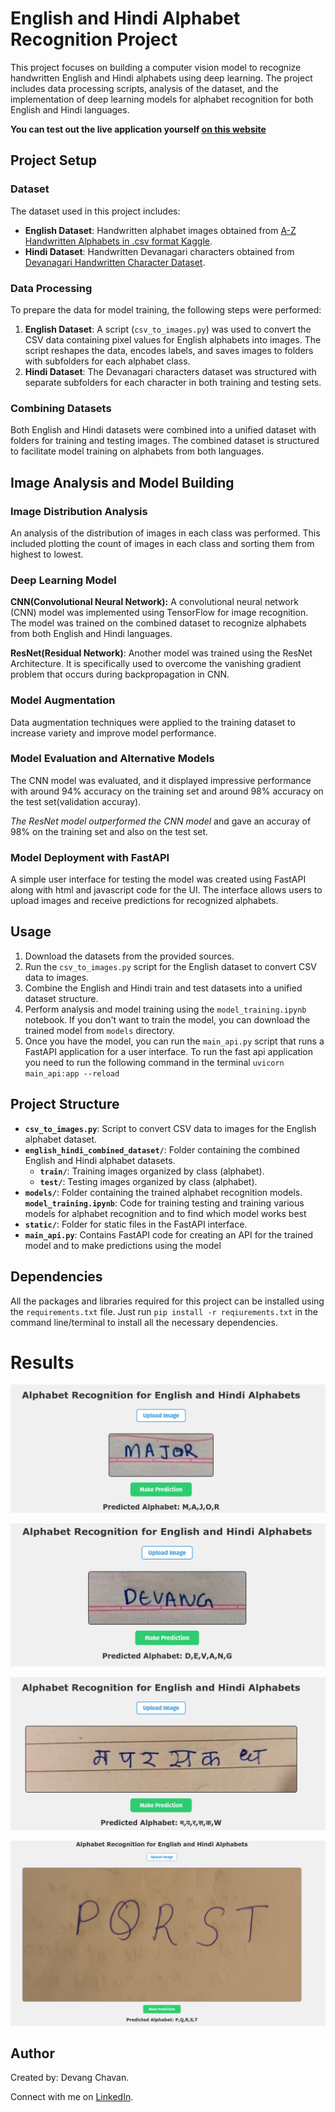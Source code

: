# English and Hindi Alphabet Recognition Project

This project focuses on building a computer vision model to recognize handwritten English and Hindi alphabets using deep learning. The project includes data processing scripts, analysis of the dataset, and the implementation of deep learning models for alphabet recognition for both English and Hindi languages.

**You can test out the live application yourself [on this website](https://alphabet-recognition-for-english-and.onrender.com/)**

## Project Setup

### Dataset
The dataset used in this project includes:
- **English Dataset**: Handwritten alphabet images obtained from [A-Z Handwritten Alphabets in .csv format Kaggle](https://www.kaggle.com/datasets/sachinpatel21/az-handwritten-alphabets-in-csv-format/data).
- **Hindi Dataset**: Handwritten Devanagari characters obtained from [Devanagari Handwritten Character Dataset](https://archive.ics.uci.edu/dataset/389/devanagari+handwritten+character+dataset).

### Data Processing
To prepare the data for model training, the following steps were performed:
1. **English Dataset**: A script (`csv_to_images.py`) was used to convert the CSV data containing pixel values for English alphabets into images. The script reshapes the data, encodes labels, and saves images to folders with subfolders for each alphabet class.
2. **Hindi Dataset**: The Devanagari characters dataset was structured with separate subfolders for each character in both training and testing sets.

### Combining Datasets
Both English and Hindi datasets were combined into a unified dataset with folders for training and testing images. The combined dataset is structured to facilitate model training on alphabets from both languages.

## Image Analysis and Model Building

### Image Distribution Analysis
An analysis of the distribution of images in each class was performed. This included plotting the count of images in each class and sorting them from highest to lowest.

### Deep Learning Model
**CNN(Convolutional Neural Network):** A convolutional neural network (CNN) model was implemented using TensorFlow for image recognition. The model was trained on the combined dataset to recognize alphabets from both English and Hindi languages.

**ResNet(Residual Network)**: Another model was trained using the ResNet Architecture. It is specifically used to overcome the vanishing gradient problem that occurs during backpropagation in CNN. 

### Model Augmentation
Data augmentation techniques were applied to the training dataset to increase variety and improve model performance.

### Model Evaluation and Alternative Models
The CNN model was evaluated, and it displayed impressive performance with around 94% accuracy on the training set and around 98% accuracy on the test set(validation accuray). 

*The ResNet model outperformed the CNN model* and gave an accuray of 98% on the training set and also on the test set.

### Model Deployment with FastAPI
A simple user interface for testing the model was created using FastAPI along with html and javascript code for the UI. The interface allows users to upload images and receive predictions for recognized alphabets.

## Usage
1. Download the datasets from the provided sources.
2. Run the `csv_to_images.py` script for the English dataset to convert CSV data to images.
3. Combine the English and Hindi train and test datasets into a unified dataset structure.
4. Perform analysis and model training using the `model_training.ipynb` notebook. If you don't want to train the model, you can download the trained model from `models` directory.
5. Once you have the model, you can run the `main_api.py` script that runs a FastAPI application for a user interface. To run the fast api application you need to run the following command in the terminal `uvicorn main_api:app --reload`

## Project Structure
- **`csv_to_images.py`**: Script to convert CSV data to images for the English alphabet dataset.
- **`english_hindi_combined_dataset/`**: Folder containing the combined English and Hindi alphabet datasets.
  - **`train/`**: Training images organized by class (alphabet).
  - **`test/`**: Testing images organized by class (alphabet).
- **`models/`**: Folder containing the trained alphabet recognition models.
 **`model_training.ipynb`**: Code for training testing and training various models for alphabet recognition and to find which model works best
- **`static/`**: Folder for static files in the FastAPI interface.
- **`main_api.py`**: Contains FastAPI code for creating an API for the trained model and to make predictions using the model

## Dependencies
All the packages and libraries required for this project can be installed using the `requirements.txt` file. Just run `pip install -r reqiurements.txt` in the command line/terminal to install all the necessary dependencies.

# Results
![Output 1](output_images/01_img.png)

![Output 2](output_images/02_img.png)

![Output 3](output_images/03_img.png)

![Output 4](output_images/04_img.png)

## Author
Created by: Devang Chavan.

Connect with me on [LinkedIn](https://www.linkedin.com/in/devang-chavan/).
